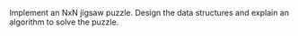 Implement an NxN jigsaw puzzle. Design the data structures and explain an algorithm to solve the puzzle.